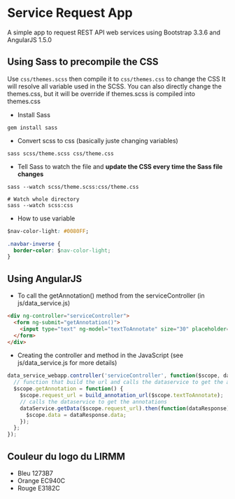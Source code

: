 # Service Request App

A simple app to request REST API web services using Bootstrap 3.3.6 and AngularJS 1.5.0

## Using Sass to precompile the CSS

Use `css/themes.scss` then compile it to `css/themes.css` to change the CSS
It will resolve all variable used in the SCSS. You can also directly change the themes.css, but it will be override if themes.scss is compiled into themes.css


* Install Sass
```
gem install sass
```

* Convert scss to css (basically juste changing variables)

```
sass scss/theme.scss css/theme.css
```

* Tell Sass to watch the file and **update the CSS every time the Sass file changes**

```
sass --watch scss/theme.scss:css/theme.css

# Watch whole directory
sass --watch scss:css
```

* How to use variable

```css
$nav-color-light: #0080FF;

.navbar-inverse {
  border-color: $nav-color-light;
}
```


## Using AngularJS

* To call the getAnnotation() method from the serviceController (in js/data_service.js)

```html
<div ng-controller="serviceController">
  <form ng-submit="getAnnotation()">
    <input type="text" ng-model="textToAnnotate" size="30" placeholder="Text to annotate">
  </form>
</div>
```

* Creating the controller and method in the JavaScript (see js/data_service.js for more details)

```javascript
data_service_webapp.controller('serviceController', function($scope, dataService) {    
  // function that build the url and calls the dataservice to get the annotations
  $scope.getAnnotation = function() {
    $scope.request_url = build_annotation_url($scope.textToAnnotate);
    // calls the dataservice to get the annotations
    dataService.getData($scope.request_url).then(function(dataResponse) {
      $scope.data = dataResponse.data;
    });
  };
});
```


## Couleur du logo du LIRMM

* Bleu
1273B7
* Orange
EC940C
* Rouge
E3182C